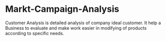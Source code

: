 # Markt-Campaign-Analysis


Customer Analysis is detailed analysis of company ideal customer.
It help a Business to evaluate and make work easier in modifying of products according to specific needs.
